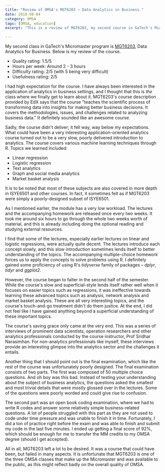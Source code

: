 ```yaml
---
title: "Review of OMSA's MGT6203 – Data Analytics in Business."
date: 2018-08-04
category: OMSA
tags: [OMSA, education]
excerpt: "This is a review of MGT6203, my second course in GaTech's Micromaster."

---
```


My second class in GaTech's Micromaster program is [MGT6203](https://www.edx.org/course/data-analytics-for-business), Data Analytics for Business. Below is my review of the course.

<ul>
<li>Quality rating: 1.5/5</li>
<li>Hours per week: Around 2 - 3 hours</li>
<li>Difficulty rating: 2/5 (with 5 being very difficult)</li>
<li>Usefulness rating: 2/5</li>
</ul>

I had high expectation for the course. I have always been interested in the application of analytics in business settings, and I thought that this is *the* class where we finally get to learn about it. MGT6203's course description provided by EdX says that the course "teaches the scientific process of transforming data into insights for making better business decisions. It covers the methodologies, issues, and challenges related to analyzing business data." It definitely sounded like an awesome course.

Sadly, the course didn't deliver; it fell way, way below my expectations. What could have been a very interesting application-oriented analytics course turned out to be a very slow, poorly delivered introduction to analytics. The course covers various machine learning techniques through R. Topics we learned included:
<ul>
<li>Linear regression</li>
<li>Logistic regression</li>
<li>Text analytics</li>
<li>Graph and social media analytics</li>
<li>Market basket analysis</li>
</ul>

It is to be noted that most of these subjects are also covered in more depth in ISYE6501 and other courses. In fact, it sometimes felt as if MGT6203 were simply a poorly-designed subset of ISYE6501.

As I mentioned earlier, the module has a very low workload. The lectures and the accompanying homework are released once every two weeks. It took me around six hours to go through the whole two weeks worth of material, and this is already including doing the optional reading and studying external resources.

I find that some of the lectures, especially earlier lectures on linear and logistic regressions, were actually quite decent. The lectures introduce each concept slowly, and this slow introduction sometimes lends itself to better understanding of the topics. The accompanying multiple-choice homework forces us to apply the concepts to solve problems using R. I definitely gained some proficiency of using R's *tidyverse* family of packages – *dplyr*, *tidyr* and *ggplot2*.

However, the course began to falter in the second half of the semester. While the course's slow and superficial-style lends itself rather well when it focuses on easier topics such as regressions, it was ineffective towards learning these advanced topics such as analysis, network analysis and market basket analysis. These are all very interesting topics, and the course's touch-and-go treatment didn't do them justice. At the end, I did not feel like I have gained anything beyond a superficial understanding of these important topics.

The course's saving grace only came at the very end. This was a series of interviews of prominent data scientists, operation researchers and other analytics professionals conducted by the course instructor, Prof Sridhar Narasimhan. For non-analytics professionals like myself, these interviews provide an interesting glimpse into the analytics sector and the challenges it entails.

Another thing that I should point out is the final examination, which like the rest of the course was unfortunately poorly designed. The final examination consists of two parts. The first was composed of 50 multiple choice questions. And oh boy was this bad. Instead of testing your understanding about the subject of business analytics, the questions asked the smallest and most trivial details that were mostly glossed over in the lectures. Some of the questions were poorly worded and could give rise to confusion.

The second part was an open book coding examination, where we had to write R codes and answer some relatively simple business-related questions. A lot of people struggled with this part as they are not used to code under time pressure and was unable to finish it in time. Fortunately, I did a ton of practice right before the exam and was able to finish and submit my code in the last five minutes. I ended up getting a final score of 92%, which should be enough for me to transfer the MM credits to my OMSA degree (should I get accepted).

All in all, MGT6203 left a lot to be desired. It was a course that could have been, but failed in many aspects. It is unfortunate that MGT6203 is one of the three OMSA classes that make up the Micromaster and was available to the public, as this might reflect badly on the overall quality of OMSA.
